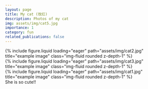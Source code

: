 ```yaml
---
layout: page
title: My cat (玫红)
description: Photos of my cat
img: assets/img/cat5.jpg
importance: 1
category: fun
related_publications: false
---
```


<div class="row">
    <div class="col-sm mt-3 mt-md-0">
        {% include figure.liquid loading="eager" path="assets/img/cat2.jpg" title="example image" class="img-fluid rounded z-depth-1" %}
    </div>
    <div class="col-sm mt-3 mt-md-0">
        {% include figure.liquid loading="eager" path="assets/img/cat3.jpg" title="example image" class="img-fluid rounded z-depth-1" %}
    </div>
    <div class="col-sm mt-3 mt-md-0">
        {% include figure.liquid loading="eager" path="assets/img/cat1.jpg" title="example image" class="img-fluid rounded z-depth-1" %}
    </div>
</div>
<div class="caption">
    She is so cute!!
</div>